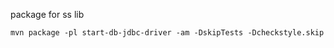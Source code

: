 package for ss lib

```shell
mvn package -pl start-db-jdbc-driver -am -DskipTests -Dcheckstyle.skip
```
